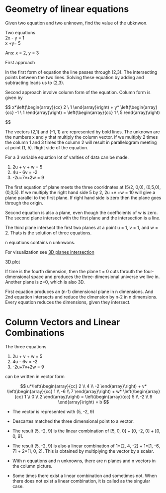 # Geometry of linear equations

Given two equation and two unknown, find the value of the ubknwon.

Two equations <br>
2x - y = 1 <br>
x +y= 5 <br>

Ans: x = 2, y = 3

First approach

In the first form of equation the line passes through (2,3). The intersecting points between the two lines. Solving these equation by adding and subtracting leads us to (2,3).

Second approach involve column form of the equation. 
Column form is given by

$$
x*\left(\begin{array}{cc} 
2 \\
1 
\end{array}\right) + y*
\left(\begin{array}{cc} 
-1 \\ 
1 
\end{array}\right) = 
\left(\begin{array}{cc} 
1 \\ 
5 
\end{array}\right)

$$

The vectors (2,1) and (-1, 1) are represented by bold lines. The unknown are the numbers x and y that multiply the column vector. if we multiply 2 times the column 1 and 3 times the column 2 will result in parallelogram meeting at point (1, 5). Right side of the equation.

For a 3 variable equation lot of varities of data can be made. 

1. 2u + v + w = 5
2. 4u - 6v    = -2
3. -2u+7v+2w = 9

The first equation of plane meets the three cooridnates at (5/2, 0,0), (0,5,0), (0,0,5). 
If we multiply the right hand side 5 by 2, 2u +v +w = 10 will give a plane parallel to the first plane. If right hand side is zero then the plane goes through the origin.

Second equation is also a plane, even though the coefficients of w is zero. The second plane intersect with the first plane and the intersection is a line. 

The third plane intersect the first two planes at a point u = 1, v = 1, and w = 2. Thats is the solution of three equations.

n equations contains n unknwons.

For visualization see [3D planes intersection](https://www.geogebra.org/m/pjczxakm#)

 
 [3D plot](https://www.geogebra.org/3d?lang=en)

 If time is the fourth dimension, then the plane t = 0 cuts throuth the four-dimensional space and produces the three-dimensional universe we live in. Another plane is z=0, which is also 3D.

First equation produces an (n-1) dimensional plane in n dimensions. And 2nd equation intersects and reduce the dimension by n-2 in n dimensions. Every equation reduces the dimensions, given they intersect.

# Column Vectors and Linear Combinations

The three equations

1. 2u + v + w = 5
2. 4u - 6v    = -2
3. -2u+7v+2w = 9

can be written in vector form

$$
u*\left(\begin{array}{cc} 
2 \\
4 \\
-2 
\end{array}\right) + v*
\left(\begin{array}{cc} 
1 \\ 
-6 \\
7
\end{array}\right) + w*
\left(\begin{array}{cc} 
1 \\ 
0 \\
2
\end{array}\right) = 
\left(\begin{array}{cc} 
5 \\ 
-2 \\
9
\end{array}\right) = b
$$

- The vector is represented with (5, -2, 9)
- Descartes matched the three dimensional point to a vector.
- The result [5, -2, 9] is the linear combination of [5, 0, 0] + [0, -2, 0] + [0, 0, 9].
- The result [5, -2, 9] is also a linear combination of 1*[2, 4, -2] + 1*[1, -6, 7] + 2*[1, 0, 2]. This is obtained by multiplying the vector by a scalar.
- With n equations and n unknowns, there are n planes and n vectors in the column picture. 

- Some times there exist a linear combination and sometimes not. When there does not exist a linear combination, it is called as the singular case.








